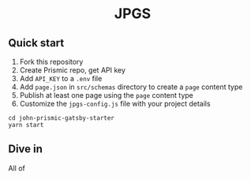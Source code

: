 <h1 align="center">
JPGS
</h1>

## Quick start

1. Fork this repository
2. Create Prismic repo, get API key
3. Add `API_KEY` to a `.env` file
4. Add `page.json` in `src/schemas` directory to create a `page` content type
5. Publish at least one page using the `page` content type
6. Customize the `jpgs-config.js` file with your project details

```
cd john-prismic-gatsby-starter
yarn start
```

## Dive in

All of
